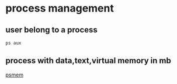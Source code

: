 # process management

## user belong to a process

```
ps aux
```

## process with data,text,virtual memory in mb

[psmem](https://github.com/devel0/linux-scripts-utils/blob/master/psmem)
